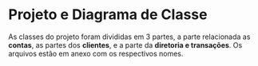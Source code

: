# Projeto e Diagrama de Classe

As classes do projeto foram divididas em 3 partes, a parte relacionada as **contas**, as partes dos **clientes**, e a parte da **diretoria e transações**. Os arquivos estão em anexo com os respectivos nomes. 
